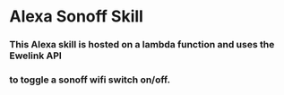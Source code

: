 # Alexa Sonoff Skill
### This Alexa skill is hosted on a lambda function and uses the Ewelink API
### to toggle a sonoff wifi switch on/off. 
